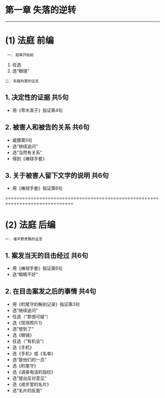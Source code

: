 # 第一章 失落的逆转
---------------
# (1) 法庭 前编
` 一. 庭审开始前`
1. 任选
2. 选“眼镜”

`二. 系锯刑警的证言`
## 1. 决定性的证据 共5句
* 用《零木真子》指证第4句

## 2. 被害人和被告的关系 共6句
* 威慑第5句
* 选“继续追问”
* 选“当然有关系”
* 得到《棒球手套》

## 3. 关于被害人留下文字的说明 共6句
* 用《棒球手套》指证第6句


==============================================================================
# (2) 法庭 后编
`一. 诸平野贵雅的证言`
## 1. 案发当天的目击经过 共6句
* 用《棒球手套》指证第6句
* 选“眼睛不好”

## 2. 在目击案发之后的事情 共4句
* 用《町尾守的解剖记录》指证第3句
* 选“继续追问”
* 任选（“那很可疑”）
* 选《现场照片1》
* 选“想到了”
* 选《眼镜》
* 任选（“有机会”）
* 选《手机》
* 选《手机》或《名单》
* 选“是他们的一员”
* 选《町尾守》
* 选《调查电话的指纹》
* 选“提出反对意见”
* 选《成步堂的名片》
* 选“名片的反面”


